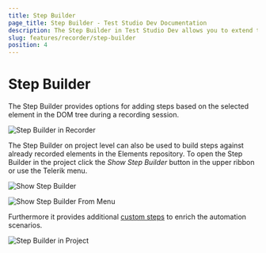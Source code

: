 ```yaml
---
title: Step Builder
page_title: Step Builder - Test Studio Dev Documentation
description: The Step Builder in Test Studio Dev allows you to extend the recorded tests with more complex verifications and custom steps.
slug: features/recorder/step-builder
position: 4
---
```

# Step Builder

The Step Builder provides options for adding steps based on the selected element in the DOM tree during a recording session.

![Step Builder in Recorder](images/step-builder-recorder.png)

The Step Builder on project level can also be used to build steps against already recorded elements in the Elements repository. To open the Step Builder in the project click the _Show Step Builder_ button in the upper ribbon or use the Telerik menu.

![Show Step Builder](images/show-step-builder.png)

![Show Step Builder From Menu](images/show-step-builder-from-menu.png)

Furthermore it provides additional <a href="/features/custom-steps" target="_blank">custom steps</a> to enrich the automation scenarios.

![Step Builder in Project](images/step-builder-test-level.png)